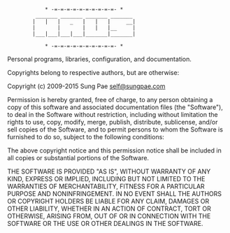 ```
            * -=-=-=-=-=-=-=-=-=-=- *
         _______ _______ _______ _______
        |   |   |   _   |   |   |     __|
        |       |       |   |   |__     |
        |___|___|___|___|_______|_______|

            * -=-=-=-=-=-=-=-=-=-=- *
```

Personal programs, libraries, configuration, and documentation.

Copyrights belong to respective authors, but are otherwise:

Copyright (c) 2009-2015 Sung Pae <self@sungpae.com>

Permission is hereby granted, free of charge, to any person
obtaining a copy of this software and associated documentation
files (the "Software"), to deal in the Software without
restriction, including without limitation the rights to use,
copy, modify, merge, publish, distribute, sublicense, and/or
sell copies of the Software, and to permit persons to whom
the Software is furnished to do so, subject to the following
conditions:

The above copyright notice and this permission notice shall be
included in all copies or substantial portions of the Software.

THE SOFTWARE IS PROVIDED "AS IS", WITHOUT WARRANTY OF ANY
KIND, EXPRESS OR IMPLIED, INCLUDING BUT NOT LIMITED TO THE
WARRANTIES OF MERCHANTABILITY, FITNESS FOR A PARTICULAR PURPOSE
AND NONINFRINGEMENT. IN NO EVENT SHALL THE AUTHORS OR COPYRIGHT
HOLDERS BE LIABLE FOR ANY CLAIM, DAMAGES OR OTHER LIABILITY,
WHETHER IN AN ACTION OF CONTRACT, TORT OR OTHERWISE, ARISING
FROM, OUT OF OR IN CONNECTION WITH THE SOFTWARE OR THE USE OR
OTHER DEALINGS IN THE SOFTWARE.
